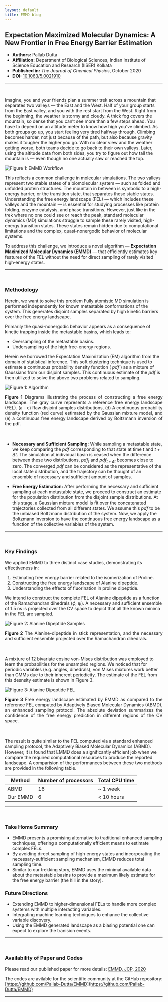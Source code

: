 ```yaml
---
layout: default
title: EMMD blog
---
```


## Expectation Maximized Molecular Dynamics: A New Frontier in Free Energy Barrier Estimation

- **Authors:** Pallab Dutta
- **Affiliation:** Department of Biological Sciences, Indian Institute of Science Education and Research (IISER) Kolkata
- **Published in:** *The Journal of Chemical Physics*, October 2020
- **DOI:** [10.1063/5.0021910](https://doi.org/10.1063/5.0021910)

---

<br>

Imagine, you and your friends plan a summer trek across a mountain that separates two valleys — the East and the West. Half of your group starts from the East valley, and you with the rest start from the West. Right from the beginning, the weather is stormy and cloudy. A thick fog covers the mountain, so dense that you can’t see more than a few steps ahead. You have to depend on an altitude meter to know how high you’ve climbed. As both groups go up, you start feeling very tired halfway through. Climbing becomes harder, not just because of the path, but also because gravity makes it tougher the higher you go. With no clear view and the weather getting worse, both teams decide to go back to their own valleys. Later, using the altitude data from both sides, you try to figure out how tall the mountain is — even though no one actually saw or reached the top.

![Figure 1: EMMD Workflow](Storyline.png)

This reflects a common challenge in molecular simulations. The two valleys represent two stable states of a biomolecular system — such as folded and unfolded protein structures. The mountain in between is symbolic to a high-energy barrier, or the transition state, that separates these stable states. Understanding the free energy landscape (FEL) — which includes these valleys and the mountain — is essential for studying processes like protein folding, enzyme catalysis, and phase transitions. However, just like in the trek where no one could see or reach the peak, standard molecular dynamics (MD) simulations struggle to sample these rarely visited, high-energy transition states. These states remain hidden due to computational limitations and the complex, quasi-nonergodic behavior of molecular systems.

To address this challenge, we introduce a novel algorithm — **Expectation Maximized Molecular Dynamics (EMMD)** — that efficiently estimates key features of the FEL without the need for direct sampling of rarely visited high‑energy states.

---

<br>

### Methodology

Herein, we want to solve this problem 
Fully atomistic MD simulation is performed independently for known metastable conformations of the system. This generates disjoint samples separated by high kinetic barriers over the free energy landscape. 

Primarily the quasi-nonergodic behavior appears as a consequence of kinetic trapping inside the metastable basins, which leads to:
- Oversampling of the metastable basins.
- Undersampling of the high free-energy regions. 

Herein we borrowed the Expectation Maximization (EM) algorithm from the domain of statistical inference. This soft clustering technique is used to estimate a continuous probability density function ( $pdf$ ) as a mixture of Gaussians from our disjoint samples. This continuous estimate of the $pdf$ is then utilized to solve the above two problems related to sampling.

![Figure 1: Algorithm](Algorithm.png)
<div style="text-align: justify;">
<b>Figure 1</b> Diagrams illustrating the process of constructing a free energy landscape. The gray curve represents a reference free energy landscape (FEL). (a - c) Raw disjoint samples distributions, (d) A continuous probability density function (red curve) estimated by the Gaussian mixture model, and (e) a continuous free energy landscape derived by Boltzmann inversion of the pdf.
</div>

<br>
<br>

* **Necessary and Sufficient Sampling:** 
While sampling a metastable state, we keep comparing the $pdf$  corresponding to that state at time $t$ and $t+\Delta t$. The simulation at individual basin is ceased when the difference between these two distributions, $pdf_{t}$ and $pdf_{t+\Delta t}$ becomes close to zero. The converged $pdf$ can be considered as the representative of the local state distribution, and the trajectory can be thought of an ensemble of necessary and sufficient amount of samples. 

* **Free Energy Estimation:** After performing the necessary and sufficient sampling at each metastable state, we proceed to construct an estimate for the population distribution from the disjoint sample distributions. At this stage, a Gaussian mixture model is fit over the concatenated trajectories collected from all different states. We assume this $pdf$ to be the unbiased Boltzmann distribution of the system. Now, we apply the Boltzmann inversion to have the continuous free energy landscape as a function of the collective variables of the system. 

---

<br>

### Key Findings

We applied EMMD to three distinct case studies, demonstrating its effectiveness in:

1. Estimating free energy barrier related to the isomerization of Proline. 
2. Constructing the free energy landscape of Alanine dipeptide.
3. Understanding the effects of fluorination in proline dipeptide.

We intend to construct the complete FEL of Alanine dipeptide as a function of the Ramachandran dihedrals ($\phi$, $\psi$). A necessary and sufficient ensemble of 1.5 ns is projected over the CV space to depict that all the known minima in the FEL are sampled. 

![Figure 2: Alanine Dipeptide Samples](AlaDyPep_Samples.png)
<div style="text-align: justify;">
<b>Figure 2</b> The Alanine-dipeptide in stick representation, and the necessary and sufficient ensemble projected over the Ramachandran dihedrals. 
</div>

<br>
<br>

A mixture of 12 bivariate cosine von-Mises distribution was employed to learn the probabilities for the unsampled regions. We noticed that for periodic variables (e.g. angles, dihedrals), von Mises mixtures work better than GMMs due to their inherent periodicity. The estimate of the FEL from this desnsity estimate is shown in Figure 3.

![Figure 3: Alanine Dipeptide FEL](AlaDyPep_FEL.png)
<div style="text-align: justify;">
<b>Figure 3</b> Free energy landscape estimated by EMMD as compared to the reference FEL computed by Adaptively Biased Molecular Dynamics (ABMD), an enhanced sampling protocol. The absolute deviation summarizes the confidence of the free energy prediction in different regions of the CV space.
</div>

<br>
<br>

The result is quite similar to the FEL computed via a standard enhanced sampling protocol, the Adaptively Biased Molecular Dynamics (ABMD). However, it is found that EMMD does a significantly efficient job when we compare the required computational resources to produce the reported landscape. A comparision of the performances between these two methods are provided in the following table.

|   Method   | Number of processors | Total CPU time |
|------------|----------------------|----------------|
|    ABMD    |          16          |  ~ 1 week      |
|  Our EMMD  |           6          |  < 10 hours    |


---

<br>

### Take Home Summary

* EMMD presents a promising alternative to traditional enhanced sampling techniques, offering a computationally efficient means to estimate complex FELs. 
* By avoiding direct sampling of high‑energy states and incorporating the necessary-sufficient sampling mechanism, EMMD reduces total sampling time.
* Similar to our trekking story, EMMD uses the minimal available data about the metastable basins to provide a maximum likely estimate for the free energy barrier (the hill in the story).

### Future Directions

* Extending EMMD to higher‑dimensional FELs to handle more complex systems with multiple interacting variables.
* Integrating machine learning techniques to enhance the collective variable discovery.
* Using the EMMD generated landscape as a biasing potential one can expect to explore the tranision events.

---

<br>

### Availability of Paper and Codes

Please read our published paper for more details:
[EMMD, JCP, 2020](https://doi.org/10.1063/5.0021910)

The codes are avilable for the scientific community at the GitHub repository: [https://github.com/Pallab-Dutta/EMMD](https://github.com/Pallab-Dutta/EMMD)

---

<style>
  .site-footer {
    display: none;
  }
</style>